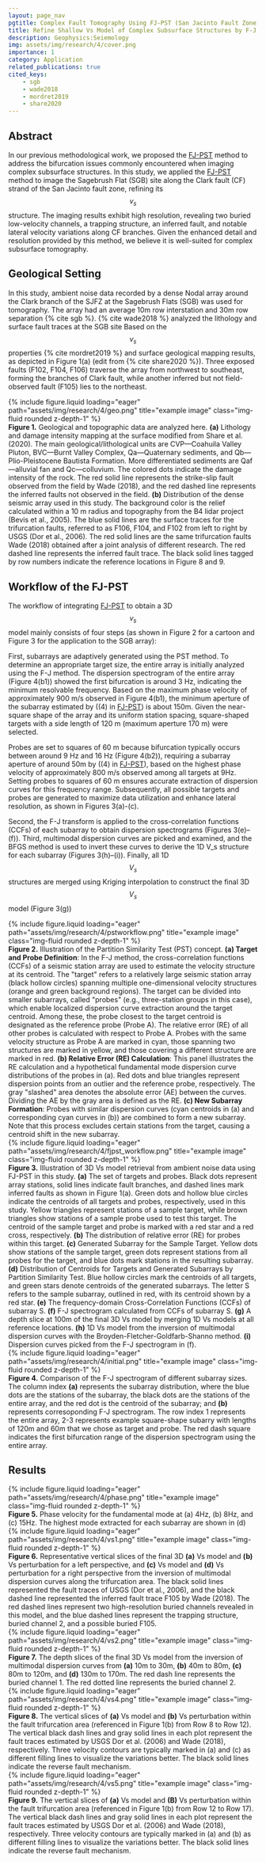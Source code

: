 ```yaml
---
layout: page_nav
pgtitle: Complex Fault Tomography Using FJ-PST (San Jacinto Fault Zone)
title: Refine Shallow Vs Model of Complex Subsurface Structures by F-J Multimodal Tomography with Partition Similarity Test-- A Case Study at San Jacinto Fault Zone
description: Geophysics:Seiemology
img: assets/img/research/4/cover.png
importance: 1
category: Application
related_publications: true
cited_keys:
    - sgb
    - wade2018
    - mordret2019
    - share2020
---
```


## Abstract
In our previous methodological work, we proposed the <a href="{{ site.baseurl }}/projects/1-2_meth_partition/" target="_blank" rel="noopener noreferrer">FJ-PST</a> method to address the bifurcation issues commonly encountered when imaging complex subsurface structures. In this study, we applied the <a href="{{ site.baseurl }}/projects/1-2_meth_partition/" target="_blank" rel="noopener noreferrer">FJ-PST</a> method to image the Sagebrush Flat (SGB) site along the Clark fault (CF) strand of the San Jacinto fault zone, refining its $$v_s$$ structure. The imaging results exhibit high resolution, revealing two buried low-velocity channels, a trapping structure, an inferred fault, and notable lateral velocity variations along CF branches. Given the enhanced detail and resolution provided by this method, we believe it is well-suited for complex subsurface tomography.

## Geological Setting
In this study, ambient noise data recorded by a dense Nodal array around the Clark branch of the SJFZ at the Sagebrush Flats (SGB) was used for tomography. The array had an average 10m row interstation and 30m row separation {% cite sgb %}. {% cite wade2018 %} analyzed the lithology and surface fault traces at the SGB site Based on the $$v_s$$ properties {% cite mordret2019 %} and surface geological mapping results, as depicted in Figure 1(a) (edit from {% cite share2020 %}). Three exposed faults (F102, F104, F106) traverse the array from northwest to southeast, forming the branches of Clark fault, while another inferred but not field-observed fault (F105) lies to the northeast.
<div class="row">
    <div class="col-sm mt-3 mt-md-0">
        {% include figure.liquid loading="eager" path="assets/img/research/4/geo.png" title="example image" class="img-fluid rounded z-depth-1" %}
    </div>
</div>
<div class="caption">
    <strong>Figure 1.</strong> Geological and topographic data are analyzed here. <strong>(a)</strong> Lithology and damage intensity mapping at the surface modified from Share et al. (2020). The main geological/lithological units are CVP—Coahuila Valley Pluton, BVC—Burnt Valley Complex, Qa—Quaternary sediments, and Qb—Plio-Pleistocene Bautista Formation. More differentiated sediments are Qaf—alluvial fan and Qc—colluvium. The colored dots indicate the damage intensity of the rock. The red solid line represents the strike-slip fault observed from the field by Wade (2018), and the red dashed line represents the inferred faults not observed in the field. <strong>(b)</strong> Distribution of the dense seismic array used in this study. The background color is the relief calculated within a 10 m radius and topography from the B4 lidar project (Bevis et al., 2005). The blue solid lines are the surface traces for the trifurcation faults, referred to as F106, F104, and F102 from left to right by USGS (Dor et al., 2006). The red solid lines are the same trifurcation faults Wade (2018) obtained after a joint analysis of different research. The red dashed line represents the inferred fault trace. The black solid lines tagged by row numbers indicate the reference locations in Figure 8 and 9.
</div>

## Workflow of the FJ-PST
The workflow of integrating <a href="{{ site.baseurl }}/projects/1-2_meth_partition/" target="_blank" rel="noopener noreferrer">FJ-PST</a> to obtain a 3D $$v_s$$ model mainly consists of four steps (as shown in Figure 2 for a cartoon and Figure 3 for the application to the SGB array):

First, subarrays are adaptively generated using the PST method. To determine an appropriate target size, the entire array is initially analyzed using the F-J method. The dispersion spectrogram of the entire array (Figure 4(b1)) showed the first bifurcation is around 3 Hz, indicating the minimum resolvable frequency. Based on the maximum phase velocity of approximately 900 m/s observed in Figure 4(b1), the minimum aperture of the subarray estimated by ((4) in <a href="{{ site.baseurl }}/projects/1-2_meth_partition/" target="_blank" rel="noopener noreferrer">FJ-PST</a>)  is about 150m. Given the near-square shape of the array and its uniform station spacing, square-shaped targets with a side length of 120 m (maximum aperture 170 m) were selected. 

Probes are set to squares of 60 m because bifurcation typically occurs between around 9 Hz and 16 Hz (Figure 4(b2)), requiring a subarray aperture of around 50m by ((4) in <a href="{{ site.baseurl }}/projects/1-2_meth_partition/" target="_blank" rel="noopener noreferrer">FJ-PST</a>), based on the highest phase velocity of approximately 800 m/s observed among all targets at 9Hz. Setting probes to squares of 60 m ensures accurate extraction of dispersion curves for this frequency range. Subsequently, all possible targets and probes are generated to maximize data utilization and enhance lateral resolution, as shown in Figures 3(a)-(c).

Second, the F-J transform is applied to the cross-correlation functions (CCFs) of each subarray to obtain dispersion spectrograms (Figures 3(e)–(f)). Third, multimodal dispersion curves are picked and examined, and the BFGS method is used to invert these curves to derive the 1D V_s structure for each subarray (Figures 3(h)–(i)). Finally, all 1D $$V_{s}$$ structures are merged using Kriging interpolation to construct the final 3D $$V_{s}$$ model (Figure 3(g))

<div class="row">
    <div class="col-sm mt-3 mt-md-0">
        {% include figure.liquid loading="eager" path="assets/img/research/4/pstworkflow.png" title="example image" class="img-fluid rounded z-depth-1" %}
    </div>
</div>
<div class="caption">
    <strong>Figure 2.</strong> Illustration of the Partition Similarity Test (PST) concept. <strong>(a) Target and Probe Definition</strong>: In the F-J method, the cross-correlation functions (CCFs) of a seismic station array are used to estimate the velocity structure at its centroid. The "target" refers to a relatively large seismic station array (black hollow circles) spanning multiple one-dimensional velocity structures (orange and green background regions). The target can be divided into smaller subarrays, called "probes" (e.g., three-station groups in this case), which enable localized dispersion curve extraction around the target centroid. Among these, the probe closest to the target centroid is designated as the reference probe (Probe A). The relative error (RE) of all other probes is calculated with respect to Probe A. Probes with the same velocity structure as Probe A are marked in cyan, those spanning two structures are marked in yellow, and those covering a different structure are marked in red. <strong>(b) Relative Error (RE) Calculation</strong>: This panel illustrates the RE calculation and a hypothetical fundamental mode dispersion curve distributions of the probes in (a). Red dots and blue triangles represent dispersion points from an outlier and the reference probe, respectively. The gray "slashed" area denotes the absolute error (AE) between the curves. Dividing the AE by the gray area is defined as the RE. <strong>(c) New Subarray Formation</strong>: Probes with similar dispersion curves (cyan centroids in (a) and corresponding cyan curves in (b)) are combined to form a new subarray. Note that this process excludes certain stations from the target, causing a centroid shift in the new subarray.
</div>

<div class="row">
    <div class="col-sm mt-3 mt-md-0">
        {% include figure.liquid loading="eager" path="assets/img/research/4/fjpst_workflow.png" title="example image" class="img-fluid rounded z-depth-1" %}
    </div>
</div>
<div class="caption">
    <strong>Figure 3.</strong> Illustration of 3D Vs model retrieval from ambient noise data using FJ-PST in this study. <strong>(a)</strong> The set of targets and probes. Black dots represent array stations, solid lines indicate fault branches, and dashed lines mark inferred faults as shown in Figure 1(a). Green dots and hollow blue circles indicate the centroids of all targets and probes, respectively, used in this study. Yellow triangles represent stations of a sample target, while brown triangles show stations of a sample probe used to test this target. The centroid of the sample target and probe is marked with a red star and a red cross, respectively. <strong>(b)</strong> The distribution of relative error (RE) for probes within this target. <strong>(c)</strong> Generated Subarray for the Sample Target. Yellow dots show stations of the sample target, green dots represent stations from all probes for the target, and blue dots mark stations in the resulting subarray. <strong>(d)</strong> Distribution of Centroids for Targets and Generated Subarrays by Partition Similarity Test. Blue hollow circles mark the centroids of all targets, and green stars denote centroids of the generated subarrays. The letter S refers to the sample subarray, outlined in red, with its centroid shown by a red star. <strong>(e)</strong> The frequency-domain Cross-Correlation Functions (CCFs) of subarray S. <strong>(f)</strong> F-J spectrogram calculated from CCFs of subarray S. <strong>(g)</strong> A depth slice at 100m of the final 3D Vs model by merging 1D Vs models at all reference locations. <strong>(h)</strong> 1D Vs model from the inversion of multimodal dispersion curves with the Broyden-Fletcher-Goldfarb-Shanno method. <strong>(i)</strong> Dispersion curves picked from the F-J spectrogram in (f).
</div>

<div class="row">
    <div class="col-sm mt-3 mt-md-0">
        {% include figure.liquid loading="eager" path="assets/img/research/4/initial.png" title="example image" class="img-fluid rounded z-depth-1" %}
    </div>
</div>
<div class="caption">
    <strong>Figure 4.</strong> Comparison of the F-J spectrogram of different subarray sizes. The column index <strong>(a)</strong> represents the subarray distribution, where the blue dots are the stations of the subarray, the black dots are the stations of the entire array, and the red dot is the centroid of the subarray; and <strong>(b)</strong> represents corresoponding F-J spectrogram. The row index 1 represents the entire array, 2-3 represents example square-shape subarry with lengths of 120m and 60m that we chose as target and probe. The red dash square indicates the first bifurcation range of the dispersion spectrogram using the entire array.
</div>

## Results
<div class="row">
    <div class="col-sm mt-3 mt-md-0">
        {% include figure.liquid loading="eager" path="assets/img/research/4/phase.png" title="example image" class="img-fluid rounded z-depth-1" %}
    </div>
</div>
<div class="caption">
    <strong>Figure 5.</strong> Phase velocity for the fundamental mode at (a) 4Hz, (b) 8Hz, and (c) 15Hz. The highest mode extracted for each subarray are shown in (d)
</div>

<div class="row">
    <div class="col-sm mt-3 mt-md-0">
        {% include figure.liquid loading="eager" path="assets/img/research/4/vs1.png" title="example image" class="img-fluid rounded z-depth-1" %}
    </div>
</div>
<div class="caption">
    <strong>Figure 6.</strong> Representative vertical slices of the final 3D <strong>(a)</strong> Vs model and <strong>(b)</strong> Vs perturbation for a left perspective, and <strong>(c)</strong> Vs model and <strong>(d)</strong> Vs perturbation for a right perspective from the inversion of multimodal dispersion curves along the trifurcation area. The black solid lines represented the fault traces of USGS (Dor et al., 2006), and the black dashed line represented the inferred fault trace F105 by Wade (2018). The red dashed lines represent two high-resolution buried channels revealed in this model, and the blue dashed lines represent the trapping structure, buried channel 2, and a possible buried F105.
</div>

<div class="row">
    <div class="col-sm mt-3 mt-md-0">
        {% include figure.liquid loading="eager" path="assets/img/research/4/vs2.png" title="example image" class="img-fluid rounded z-depth-1" %}
    </div>
</div>
<div class="caption">
    <strong>Figure 7.</strong> The depth slices of the final 3D Vs model from the inversion of multimodal dispersion curves from <strong>(a)</strong> 10m to 30m, <strong>(b)</strong> 40m to 80m, <strong>(c)</strong> 80m to 120m, and <strong>(d)</strong> 130m to 170m. The red dash line represents the buried channel 1. The red dotted line represents the buried channel 2.
</div>

<div class="row">
    <div class="col-sm mt-3 mt-md-0">
        {% include figure.liquid loading="eager" path="assets/img/research/4/vs4.png" title="example image" class="img-fluid rounded z-depth-1" %}
    </div>
</div>
<div class="caption">
    <strong>Figure 8.</strong> The vertical slices of <strong>(a)</strong> Vs model and <strong>(b)</strong> Vs perturbation within the fault trifurcation area (referenced in Figure 1(b) from Row 8 to Row 12). The vertical black dash lines and gray solid lines in each plot represent the fault traces estimated by USGS Dor et al. (2006) and Wade (2018), respectively. Three velocity contours are typically marked in (a) and (c) as different filling lines to visualize the variations better. The black solid lines indicate the reverse fault mechanism.
</div>

<div class="row">
    <div class="col-sm mt-3 mt-md-0">
        {% include figure.liquid loading="eager" path="assets/img/research/4/vs5.png" title="example image" class="img-fluid rounded z-depth-1" %}
    </div>
</div>
<div class="caption">
   <strong>Figure 9.</strong> The vertical slices of <strong>(a)</strong> Vs model and <strong>(B)</strong> Vs perturbation within the fault trifurcation area (referenced in Figure 1(b) from Row 12 to Row 17). The vertical black dash lines and gray solid lines in each plot represent the fault traces estimated by USGS Dor et al. (2006) and Wade (2018), respectively. Three velocity contours are typically marked in (a) and (b) as different filling lines to visualize the variations better. The black solid lines indicate the reverse fault mechanism.
</div>